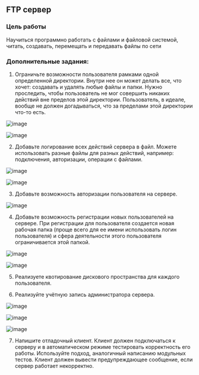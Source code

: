 ## FTP сервер

### Цель работы

Научиться программно работать с файлами и файловой системой, читать, создавать, перемещать и передавать файлы по сети


### Дополнительные задания:

1. Ограничьте возможности пользователя рамками одной определенной директории. Внутри нее он может делать все, что хочет: создавать и удалять любые файлы и папки. Нужно проследить, чтобы пользователь не мог совершить никаких действий вне пределов этой директории. Пользователь, в идеале, вообще не должен догадываться, что за пределами этой директории что-то есть.



![image](https://user-images.githubusercontent.com/90443315/146239346-d4096f10-d390-4b24-80c4-7c520b8682ba.png)

![image](https://user-images.githubusercontent.com/90443315/146239385-0ecd6235-15aa-4e35-9d63-dcb7bc9fb566.png)



2. Добавьте логирование всех действий сервера в файл. Можете использовать разные файлы для разных действий, например: подключения, авторизации, операции с файлами.



![image](https://user-images.githubusercontent.com/90443315/146239494-97c8057c-c760-4001-9475-1aef153d97fb.png)

![image](https://user-images.githubusercontent.com/90443315/146239656-bd90a2b3-3d79-42a8-8cd9-688ecbefda74.png)



3. Добавьте возможность авторизации пользователя на сервере.



![image](https://user-images.githubusercontent.com/90443315/146241359-eaab4941-cc0b-4688-973b-c6be184a6495.png)




4. Добавьте возможность регистрации новых пользователей на сервере. При регистрации для пользователя создается новая рабочая папка (проще всего для ее имени использовать логин пользователя) и сфера деятельности этого пользователя ограничивается этой папкой.



![image](https://user-images.githubusercontent.com/90443315/146239162-f867817e-d378-47cf-ab48-95630ccc1c0b.png)

![image](https://user-images.githubusercontent.com/90443315/146239219-25e77c6d-2715-496a-b33d-8f1ed50418e7.png)



5. Реализуете квотирование дискового пространства для каждого пользователя.


6. Реализуйте учётную запись администратора сервера.



![image](https://user-images.githubusercontent.com/90443315/146241636-1773cba3-74c0-49a0-b4b0-4e031107ffdc.png)

![image](https://user-images.githubusercontent.com/90443315/146241723-8bd15e26-56a4-4307-801e-bf0d660dcaa8.png)

![image](https://user-images.githubusercontent.com/90443315/146241878-1c23c150-6b5f-4352-887a-9177911a2f94.png)



7. Напишите отладочный клиент. Клиент должен подключаться к серверу и в автоматическом режиме тестировать корректность его работы. Используйте подход, аналогичный написанию модульных тестов. Клиент должен вывести предупреждающее сообщение, если сервер работает некорректно. 
